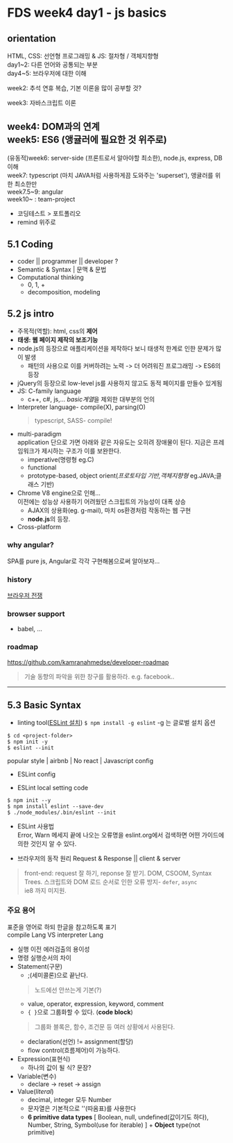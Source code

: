 # FDS week4 day1 - js basics

## orientation
HTML, CSS: 선언형 프로그래밍 & JS: 절차형 / 객체지향형  
day1~2: 다른 언어와 공통되는 부분  
day4~5: 브라우저에 대한 이해

week2: 추석 연휴 복습, 기본 이론을 많이 공부할 것?

week3: 자바스크립트 이론

week4: DOM과의 연계  
week5: ES6 (앵귤러에 필요한 것 위주로)  
---
(유동적)week6: server-side (프론트로서 알아야할 최소한), node.js, express, DB 이해  
week7: typescript (마치 JAVA처럼 사용하게끔 도와주는 'superset'), 앵귤러를 위한 최소한만  
week7.5~9: angular  
week10~ : team-project  

* 코딩테스트 > 포트폴리오
* remind 위주로

## 5.1 Coding
* coder || programmer || developer ?
* Semantic & Syntax | 문맥 & 문법
* Computational thinking
  * 0, 1, +
  * decomposition, modeling

## 5.2 js intro
* 주목적(역할): html, css의 **제어**
* **태생: 웹 페이지 제작의 보조기능**
* node.js의 등장으로 애플리케이션을 제작하다 보니 태생적 한계로 인한 문제가 많이 발생
  * 패턴의 사용으로 이를 커버하려는 노력 -> 더 어려워진 프로그래밍 -> ES6의 등장
* jQuery의 등장으로 low-level js를 사용하지 않고도 동적 페이지를 만들수 있게됨
* JS: C-family language
  * c++, c#, js,... *basic계열*을 제외한 대부분의 언의
* Interpreter language- compile(X), parsing(O)
  > typescript, SASS- compile!
* multi-paradigm  
application 단으로 가면 아래와 같은 자유도는 오히려 장애물이 된다. 지금은 프레임워크가 제시하는 구조가 이를 보완한다.
  * imperative(명령형 eg.C)
  * functional
  * prototype-based, object orient(*프로토타입 기반,객체지향형* eg.JAVA;클래스 기반)
* Chrome V8 engine으로 인해...  
이전에는 성능상 사용하기 어려웠던 스크립트의 가능성이 대폭 상승  
  * AJAX의 상용화(eg. g-mail), 마치 os환경처럼 작동하는 웹 구현
  * **node.js**의 등장.
* Cross-platform

### why angular?  
SPA를 pure js, Angular로 각각 구현해봄으로써 알아보자...

### history  
[브라우저 전쟁](https://ko.wikipedia.org/wiki/%EB%B8%8C%EB%9D%BC%EC%9A%B0%EC%A0%80_%EC%A0%84%EC%9F%81)  


### browser support
* babel, ...

### roadmap  
https://github.com/kamranahmedse/developer-roadmap  
> 기술 동향의 파악을 위한 창구를 활용하라. e.g. facebook..

---

## 5.3 Basic Syntax

* linting tool([ESLint 설치](http://poiemaweb.com/eslint))
`$ npm install -g eslint`
-g 는 글로벌 설치 옵션
```shell
$ cd <project-folder>
$ npm init -y
$ eslint --init
```
popular style | airbnb | No react | Javascript config

* ESLint config

* ESLint local setting code
```shell
$ npm init --y
$ npm install eslint --save-dev
$ ./node_modules/.bin/eslint --init
```
* ESLint 사용법  
Error, Warn 메세지 끝에 나오는 오류명을 eslint.org에서 검색하면 어떤 가이드에 의한 것인지 알 수 있다.

* 브라우저의 동작 원리
Request & Response || client & server  
> front-end: request 잘 하기, reponse 잘 받기.
DOM, CSOOM, Syntax Trees.
스크립트와 DOM 로드 순서로 인한 오류 방지- `defer`, `async`  
> ie8 까지 미지원.

### 주요 용어
표준을 영어로 하되 한글을 참고하도록 표기  
compile Lang VS interpreter Lang  
  * 실행 이전 에러검출의 용이성
  * 명령 실행순서의 차이
* Statement(구문)  
  * ;(세미콜론)으로 끝난다.
  > 노드에선 안쓰는게 기본(?)
  * value, operator, expression, keyword, comment
  * `{ }`으로 그룹화할 수 있다. (**code block**)
  > 그룹화 블록은, 함수, 조건문 등 여러 상황에서 사용된다.
  * declaration(선언) != assignment(할당)
  * flow control(흐름제어)이 가능하다.
* Expression(표현식)
  * 하나의 값이 될 식? 문장?
* Variable(변수)
  * declare -> reset -> assign
* Value(*literal*)
  * decimal, integer 모두 Number
  * 문자열은 기본적으로 ''(따옴표)를 사용한다
  * **6 primitive data types** [ Boolean, null, undefined(값이기도 하다), Number, String, Symbol(use for iterable) ] + **Object** type(not primitive)